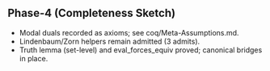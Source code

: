  
## Phase-4 (Completeness Sketch)  
- Modal duals recorded as axioms; see coq/Meta-Assumptions.md.  
- Lindenbaum/Zorn helpers remain admitted (3 admits).  
- Truth lemma (set-level) and eval_forces_equiv proved; canonical bridges in place.  

